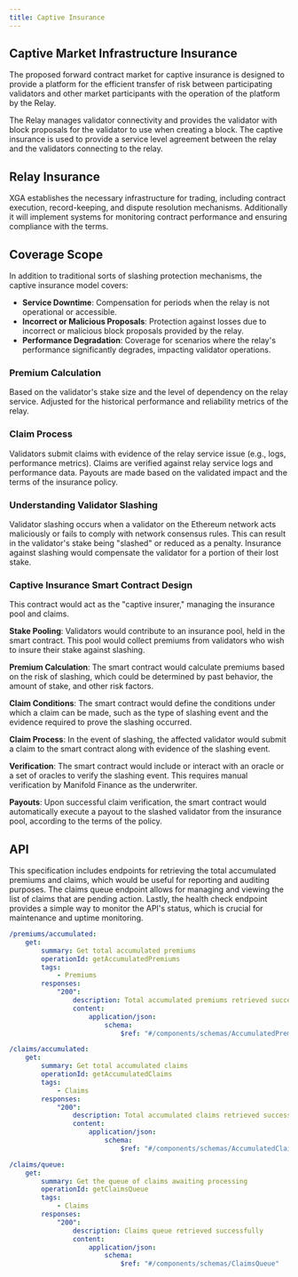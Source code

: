```yaml
---
title: Captive Insurance
---
```


## Captive Market Infrastructure Insurance

The proposed forward contract market for captive insurance is designed to provide a platform for the efficient transfer
of risk between participating validators and other market participants with the operation of the platform by the Relay.

The Relay manages validator connectivity and provides the validator with block proposals for the validator to use when
creating a block. The captive insurance is used to provide a service level agreement between the relay and the
validators connecting to the relay.

## Relay Insurance

XGA establishes the necessary infrastructure for trading, including contract execution, record-keeping, and dispute
resolution mechanisms. Additionally it will implement systems for monitoring contract performance and ensuring
compliance with the terms.

## Coverage Scope

In addition to traditional sorts of slashing protection mechanisms, the captive insurance model covers:

-   **Service Downtime**: Compensation for periods when the relay is not operational or accessible.
-   **Incorrect or Malicious Proposals**: Protection against losses due to incorrect or malicious block proposals
    provided by the relay.
-   **Performance Degradation**: Coverage for scenarios where the relay's performance significantly degrades, impacting
    validator operations.

### Premium Calculation

Based on the validator's stake size and the level of dependency on the relay service. Adjusted for the historical
performance and reliability metrics of the relay.

### Claim Process

Validators submit claims with evidence of the relay service issue (e.g., logs, performance metrics). Claims are verified
against relay service logs and performance data. Payouts are made based on the validated impact and the terms of the
insurance policy.

### Understanding Validator Slashing

Validator slashing occurs when a validator on the Ethereum network acts maliciously or fails to comply with network
consensus rules. This can result in the validator's stake being "slashed" or reduced as a penalty. Insurance against
slashing would compensate the validator for a portion of their lost stake.

### Captive Insurance Smart Contract Design

This contract would act as the "captive insurer," managing the insurance pool and claims.

**Stake Pooling**: Validators would contribute to an insurance pool, held in the smart contract. This pool would collect
premiums from validators who wish to insure their stake against slashing.

**Premium Calculation**: The smart contract would calculate premiums based on the risk of slashing, which could be
determined by past behavior, the amount of stake, and other risk factors.

**Claim Conditions**: The smart contract would define the conditions under which a claim can be made, such as the type
of slashing event and the evidence required to prove the slashing occurred.

**Claim Process**: In the event of slashing, the affected validator would submit a claim to the smart contract along
with evidence of the slashing event.

**Verification**: The smart contract would include or interact with an oracle or a set of oracles to verify the slashing
event. This requires manual verification by Manifold Finance as the underwriter.

**Payouts**: Upon successful claim verification, the smart contract would automatically execute a payout to the slashed
validator from the insurance pool, according to the terms of the policy.

## API

This specification includes endpoints for retrieving the total accumulated premiums and claims, which would be useful
for reporting and auditing purposes. The claims queue endpoint allows for managing and viewing the list of claims that
are pending action. Lastly, the health check endpoint provides a simple way to monitor the API's status, which is
crucial for maintenance and uptime monitoring.

```yaml
/premiums/accumulated:
    get:
        summary: Get total accumulated premiums
        operationId: getAccumulatedPremiums
        tags:
            - Premiums
        responses:
            "200":
                description: Total accumulated premiums retrieved successfully
                content:
                    application/json:
                        schema:
                            $ref: "#/components/schemas/AccumulatedPremiums"

/claims/accumulated:
    get:
        summary: Get total accumulated claims
        operationId: getAccumulatedClaims
        tags:
            - Claims
        responses:
            "200":
                description: Total accumulated claims retrieved successfully
                content:
                    application/json:
                        schema:
                            $ref: "#/components/schemas/AccumulatedClaims"

/claims/queue:
    get:
        summary: Get the queue of claims awaiting processing
        operationId: getClaimsQueue
        tags:
            - Claims
        responses:
            "200":
                description: Claims queue retrieved successfully
                content:
                    application/json:
                        schema:
                            $ref: "#/components/schemas/ClaimsQueue"
```
